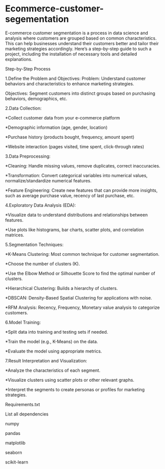 # Ecommerce-customer-segementation
E-commerce customer segmentation is a process in data science and analysis where customers are grouped based on common characteristics. This can help businesses understand their customers better and tailor their marketing strategies accordingly. Here’s a step-by-step guide to such a project, including the installation of necessary tools and detailed explanations.

Step-by-Step Process

1.Define the Problem and Objectives:
Problem: Understand customer behaviors and characteristics to enhance marketing strategies.

Objectives: Segment customers into distinct groups based on purchasing behaviors, demographics, etc.

2.Data Collection:

*Collect customer data from your e-commerce platform

*Demographic information (age, gender, location)

*Purchase history (products bought, frequency, amount spent)

*Website interaction (pages visited, time spent, click-through rates)

3.Data Preprocessing:

*Cleaning: Handle missing values, remove duplicates, correct inaccuracies.

*Transformation: Convert categorical variables into numerical values, normalize/standardize numerical features.

*Feature Engineering: Create new features that can provide more insights, such as average purchase value, recency of last purchase, etc.


4.Exploratory Data Analysis (EDA):

*Visualize data to understand distributions and relationships between features.

*Use plots like histograms, bar charts, scatter plots, and correlation matrices.

5.Segmentation Techniques:

*K-Means Clustering: Most common technique for customer segmentation.

*Choose the number of clusters (K).

*Use the Elbow Method or Silhouette Score to find the optimal number of clusters.

*Hierarchical Clustering: Builds a hierarchy of clusters.

*DBSCAN: Density-Based Spatial Clustering for applications with noise.

*RFM Analysis: Recency, Frequency, Monetary value analysis to categorize customers.


6.Model Training:

*Split data into training and testing sets if needed.

*Train the model (e.g., K-Means) on the data.

*Evaluate the model using appropriate metrics.


7.Result Interpretation and Visualization:

*Analyze the characteristics of each segment.

*Visualize clusters using scatter plots or other relevant graphs.

*Interpret the segments to create personas or profiles for marketing strategies.



Requirements.txt

List all dependencies

numpy

pandas

matplotlib

seaborn

scikit-learn


